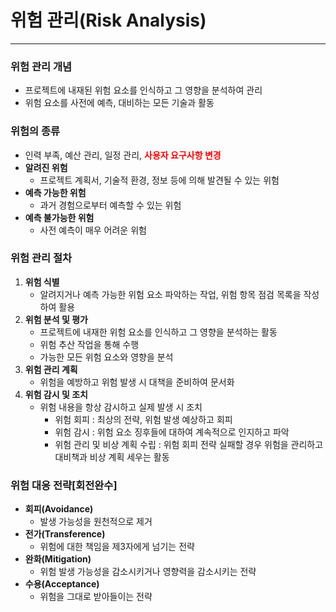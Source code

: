 # 위험 관리(Risk Analysis)

---

### 위험 관리 개념
- 프로젝트에 내재된 위험 요소를 인식하고 그 영향을 분석하여 관리
- 위험 요소를 사전에 예측, 대비하는 모든 기술과 활동

### 위험의 종류
- 인력 부족, 예산 관리, 일정 관리, <strong style="color:red">사용자 요구사항 변경</strong>
- **알려진 위험**
  - 프로젝트 계획서, 기술적 환경, 정보 등에 의해 발견될 수 있는 위험
- **예측 가능한 위험**
  - 과거 경험으로부터 예측할 수 있는 위험
- **예측 불가능한 위험**
  - 사전 예측이 매우 어려운 위험

### 위험 관리 절차
1. **위험 식별**
   - 알려지거나 예측 가능한 위험 요소 파악하는 작업, 위험 항목 점검 목록을 작성하여 활용
2. **위험 분석 및 평가**
   - 프로젝트에 내재한 위험 요소를 인식하고 그 영향을 분석하는 활동
   - 위험 추산 작업을 통해 수행
   - 가능한 모든 위험 요소와 영향을 분석
3. **위험 관리 계획**
   - 위험을 예방하고 위험 발생 시 대책을 준비하여 문서화
4. **위험 감시 및 조치**
   - 위험 내용을 항상 감시하고 실제 발생 시 조치
     - 위험 회피 : 최상의 전략, 위험 발생 예상하고 회피
     - 위험 감시 : 위험 요소 징후들에 대하여 계속적으로 인지하고 파악
     - 위험 관리 및 비상 계획 수립 : 위험 회피 전략 실패할 경우 위험을 관리하고 대비책과 비상 계획 세우는 활동


### 위험 대응 전략[회전완수]
- **회피(Avoidance)** 
  - 발생 가능성을 원천적으로 제거
- **전가(Transference)**
  - 위험에 대한 책임을 제3자에게 넘기는 전략
- **완화(Mitigation)**
  - 위험 발생 가능성을 감소시키거나 영향력을 감소시키는 전략
- **수용(Acceptance)**
  - 위험을 그대로 받아들이는 전략


